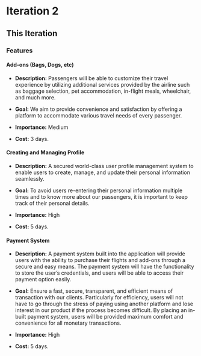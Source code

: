 # Iteration 2

## This Iteration

### Features

#### Add-ons (Bags, Dogs, etc)

- **Description:** Passengers will be able to customize their travel experience by utilizing additional services provided by the airline such as baggage selection, pet accommodation, in-flight meals, wheelchair, and much more.

- **Goal:** We aim to provide convenience and satisfaction by offering a platform to accommodate various travel needs of every passenger.

- **Importance:** Medium

- **Cost:** 3 days.

#### Creating and Managing Profile

- **Description:** A secured world-class user profile management system to enable users to create, manage, and update their personal information seamlessly.

- **Goal:** To avoid users re-entering their personal information multiple times and to know more about our passengers, it is important to keep track of their personal details.

- **Importance:** High

- **Cost:** 5 days.

#### Payment System

- **Description:** A payment system built into the application will provide users with the ability to purchase their flights and add-ons through a secure and easy means. The payment system will have the functionality to store the user’s credentials, and users will be able to access their payment option easily.

- **Goal:** Ensure a fast, secure, transparent, and efficient means of transaction with our clients. Particularly for efficiency, users will not have to go through the stress of paying using another platform and lose interest in our product if the process becomes difficult. By placing an in-built payment system, users will be provided maximum comfort and convenience for all monetary transactions.

- **Importance:** High

- **Cost:** 5 days.
